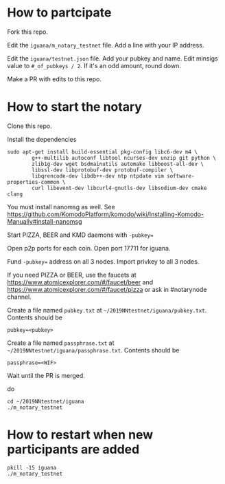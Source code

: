 # How to partcipate
Fork this repo.

Edit the `iguana/m_notary_testnet` file. Add a line with your IP address. 

Edit the `iguana/testnet.json` file. Add your pubkey and name. Edit minsigs value to `#_of_pubkeys / 2`. If it's an odd amount, round down. 

Make a PR with edits to this repo. 

# How to start the notary

Clone this repo.

Install the dependencies
```
sudo apt-get install build-essential pkg-config libc6-dev m4 \
        g++-multilib autoconf libtool ncurses-dev unzip git python \
        zlib1g-dev wget bsdmainutils automake libboost-all-dev \
        libssl-dev libprotobuf-dev protobuf-compiler \
        libqrencode-dev libdb++-dev ntp ntpdate vim software-properties-common \
        curl libevent-dev libcurl4-gnutls-dev libsodium-dev cmake clang
```

You must install nanomsg as well. See https://github.com/KomodoPlatform/komodo/wiki/Installing-Komodo-Manually#install-nanomsg

Start PIZZA, BEER and KMD daemons with `-pubkey=` 

Open p2p ports for each coin. Open port 17711 for iguana. 

Fund `-pubkey=` address on all 3 nodes. Import privkey to all 3 nodes. 

If you need PIZZA or BEER, use the faucets at https://www.atomicexplorer.com/#/faucet/beer and https://www.atomicexplorer.com/#/faucet/pizza or ask in #notarynode channel. 

Create a file named `pubkey.txt` at `~/2019NNtestnet/iguana/pubkey.txt`. Contents should be 
```
pubkey=<pubkey>
```

Create a file named `passphrase.txt` at `~/2019NNtestnet/iguana/passphrase.txt`. Contents should be
```
passphrase=<WIF>
```

Wait until the PR is merged. 

do 
```
cd ~/2019NNtestnet/iguana
./m_notary_testnet
```

# How to restart when new participants are added 

```
pkill -15 iguana
./m_notary_testnet
```
